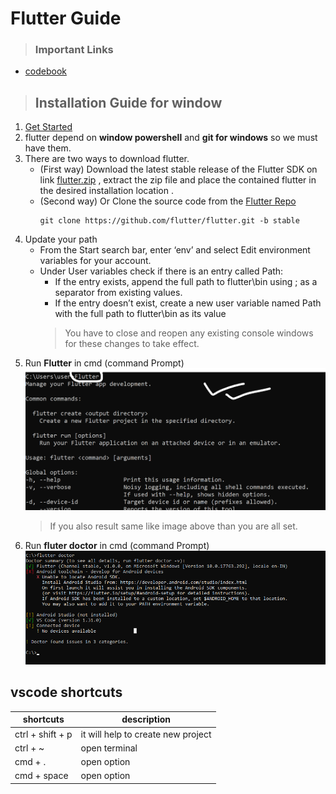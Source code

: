 # Flutter Guide

> ### Important Links
* [codebook](https://flutter.dev/docs/cookbook)

> ## Installation Guide for window

1. [Get Started](https://flutter.dev/docs/get-started/install/windows) 
1. flutter depend on **window powershell** and **git for windows** so we must have them.
1. There are two ways to download  flutter.
      * (First way) Download the latest stable release of the Flutter SDK on link [flutter.zip](https://storage.googleapis.com/flutter_infra/releases/stable/windows/flutter_windows_1.20.2-stable.zip) , extract the zip file and place the contained flutter in the desired installation location .
      * (Second way) Or Clone the source code from the [Flutter Repo](https://github.com/flutter/flutter)
        ```
        git clone https://github.com/flutter/flutter.git -b stable
          ```     
1. Update your path
    * From the Start search bar, enter ‘env’ and select Edit environment variables for your account.
    * Under User variables check if there is an entry called Path:
       * If the entry exists, append the full path to flutter\bin using ; as a separator from existing values.
      * If the entry doesn’t exist, create a new user variable named Path with the full path to flutter\bin as its value
      > You have to close and reopen any existing console windows for these changes to take effect.
1.  Run **Flutter** in cmd (command Prompt)
  ![Run flutter command](https://github.com/mnohr/mnohrsthadotcomdotnp/blob/master/flutter/runflutter.png)
      > If you also result same like image above than you are all set.
1. Run **fluter doctor** in cmd (command Prompt)
  ![Run flutter doctor](https://github.com/mnohr/mnohrsthadotcomdotnp/blob/master/flutter/flutterdoctor.png)



## vscode shortcuts

 shortcuts     | description     
   -------  |----------
 ctrl + shift + p |    it will help to create new project |
 ctrl + ~ | open terminal 
 cmd + . | open option
 cmd + space | open option

